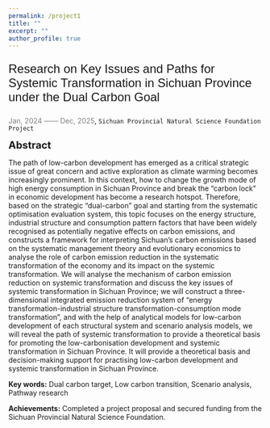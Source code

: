 ```yaml
---
permalink: /project1
title: ""
excerpt: ""
author_profile: true
---
```



<p style="font-family: 'Arial', sans-serif; font-size: 24px;">Research on Key Issues and Paths for Systemic Transformation in Sichuan Province under the Dual Carbon Goal</p>

<span style="color: grey;">Jan, 2024 —— Dec, 2025</span>, `Sichuan Provincial Natural Science Foundation Project`

<span style="font-size:20px;">**Abstract**</span>

The path of low-carbon development has emerged as a critical strategic issue of great concern and active exploration as climate warming becomes increasingly prominent. In this context, how to change the growth mode of high energy consumption in Sichuan Province and break the “carbon lock” in economic development has become a research hotspot. Therefore, based on the strategic “dual-carbon” goal and starting from the systematic optimisation evaluation system, this topic focuses on the energy structure, industrial structure and consumption pattern factors that have been widely recognised as potentially negative effects on carbon emissions, and constructs a framework for interpreting Sichuan’s carbon emissions based on the systematic management theory and evolutionary economics to analyse the role of carbon emission reduction in the systematic transformation of the economy and its impact on the systemic transformation. We will analyse the mechanism of carbon emission reduction on systemic transformation and discuss the key issues of systemic transformation in Sichuan Province; we will construct a three-dimensional integrated emission reduction system of “energy transformation-industrial structure transformation-consumption mode transformation”, and with the help of analytical models for low-carbon development of each structural system and scenario analysis models, we will reveal the path of systemic transformation to provide a theoretical basis for promoting the low-carbonisation development and systemic transformation in Sichuan Province. It will provide a theoretical basis and decision-making support for practising low-carbon development and systemic transformation in Sichuan Province.

**Key words:** Dual carbon target, Low carbon transition, Scenario analysis, Pathway research

**Achievements:** Completed a project proposal and secured funding from the Sichuan Provincial Natural Science Foundation. 
